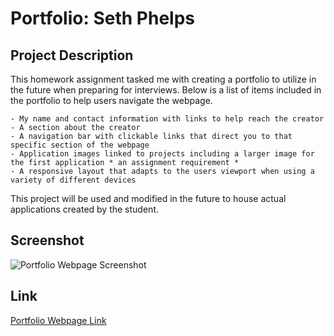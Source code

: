 # Portfolio: Seth Phelps

## Project Description

This homework assignment tasked me with creating a portfolio to utilize in the future when preparing for interviews. Below is a list of items included in the portfolio to help users navigate the webpage.

    - My name and contact information with links to help reach the creator
    - A section about the creator
    - A navigation bar with clickable links that direct you to that specific section of the webpage
    - Application images linked to projects including a larger image for the first application * an assignment requirement *
    - A responsive layout that adapts to the users viewport when using a variety of different devices

This project will be used and modified in the future to house actual applications created by the student.

## Screenshot

![Portfolio Webpage Screenshot](./images/portfolio%20pic%20png.png)

## Link

[Portfolio Webpage Link](https://sethaphelps.github.io/Phelps-Portfolio/)
